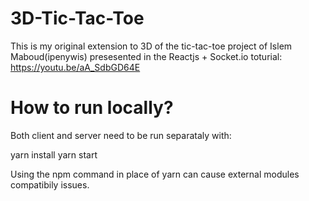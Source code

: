 # 3D-Tic-Tac-Toe

This is my original extension to 3D of the tic-tac-toe project of Islem Maboud(ipenywis) presesented in the Reactjs + Socket.io toturial: https://youtu.be/aA_SdbGD64E

# How to run locally?

Both client and server need to be run separataly with:

yarn install
yarn start

Using the npm command in place of yarn can cause external modules compatibily issues.
